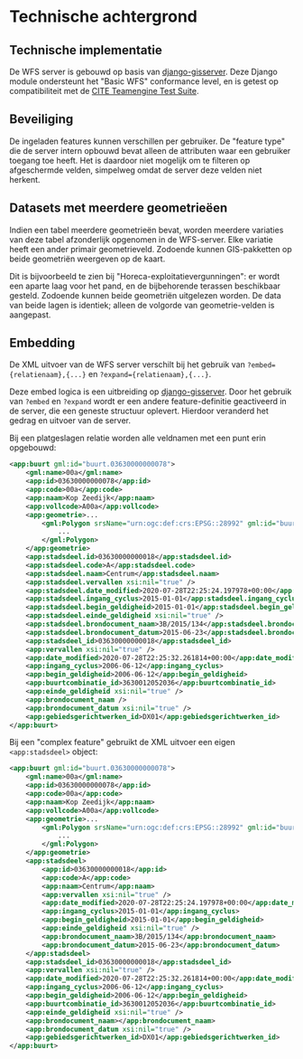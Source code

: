 # Technische achtergrond

## Technische implementatie

De WFS server is gebouwd op basis van
[django-gisserver](https://django-gisserver.readthedocs.io). Deze Django
module ondersteunt het "Basic WFS" conformance level, en is getest op
compatibiliteit met de [CITE Teamengine Test
Suite](https://cite.opengeospatial.org/teamengine/).

## Beveiliging

De ingeladen features kunnen verschillen per gebruiker. De "feature
type" die de server intern opbouwd bevat alleen de attributen waar een
gebruiker toegang toe heeft. Het is daardoor niet mogelijk om te
filteren op afgeschermde velden, simpelweg omdat de server deze velden
niet herkent.

## Datasets met meerdere geometrieëen

Indien een tabel meerdere geometrieën bevat, worden meerdere variaties van deze tabel
afzonderlijk opgenomen in de WFS-server. Elke variatie heeft een ander primair geometrieveld.
Zodoende kunnen GIS-pakketten op beide geometriën weergeven op de kaart.

Dit is bijvoorbeeld te zien bij "Horeca-exploitatievergunningen":
er wordt een aparte laag voor het pand, en de bijbehorende terassen beschikbaar gesteld.
Zodoende kunnen beide geometriën uitgelezen worden.
De data van beide lagen is identiek; alleen de volgorde van geometrie-velden is aangepast.

## Embedding

De XML uitvoer van de WFS server verschilt bij het gebruik van
`?embed={relatienaam},{...}` en `?expand={relatienaam},{...}`.

Deze embed logica is een uitbreiding op
[django-gisserver](https://django-gisserver.readthedocs.io). Door het
gebruik van `?embed` en `?expand` wordt er een andere feature-definitie
geactiveerd in de server, die een geneste structuur oplevert. Hierdoor
veranderd het gedrag en uitvoer van de server.

Bij een platgeslagen relatie worden alle veldnamen met een punt erin
opgebouwd:

``` xml
<app:buurt gml:id="buurt.03630000000078">
    <gml:name>00a</gml:name>
    <app:id>03630000000078</app:id>
    <app:code>00a</app:code>
    <app:naam>Kop Zeedijk</app:naam>
    <app:vollcode>A00a</app:vollcode>
    <app:geometrie>...
        <gml:Polygon srsName="urn:ogc:def:crs:EPSG::28992" gml:id="buurt.03630000000078.1">
            ...
        </gml:Polygon>
    </app:geometrie>
    <app:stadsdeel.id>03630000000018</app:stadsdeel.id>
    <app:stadsdeel.code>A</app:stadsdeel.code>
    <app:stadsdeel.naam>Centrum</app:stadsdeel.naam>
    <app:stadsdeel.vervallen xsi:nil="true" />
    <app:stadsdeel.date_modified>2020-07-28T22:25:24.197978+00:00</app:stadsdeel.date_modified>
    <app:stadsdeel.ingang_cyclus>2015-01-01</app:stadsdeel.ingang_cyclus>
    <app:stadsdeel.begin_geldigheid>2015-01-01</app:stadsdeel.begin_geldigheid>
    <app:stadsdeel.einde_geldigheid xsi:nil="true" />
    <app:stadsdeel.brondocument_naam>3B/2015/134</app:stadsdeel.brondocument_naam>
    <app:stadsdeel.brondocument_datum>2015-06-23</app:stadsdeel.brondocument_datum>
    <app:stadsdeel_id>03630000000018</app:stadsdeel_id>
    <app:vervallen xsi:nil="true" />
    <app:date_modified>2020-07-28T22:25:32.261814+00:00</app:date_modified>
    <app:ingang_cyclus>2006-06-12</app:ingang_cyclus>
    <app:begin_geldigheid>2006-06-12</app:begin_geldigheid>
    <app:buurtcombinatie_id>3630012052036</app:buurtcombinatie_id>
    <app:einde_geldigheid xsi:nil="true" />
    <app:brondocument_naam />
    <app:brondocument_datum xsi:nil="true" />
    <app:gebiedsgerichtwerken_id>DX01</app:gebiedsgerichtwerken_id>
</app:buurt>
```

Bij een "complex feature" gebruikt de XML uitvoer een eigen
`<app:stadsdeel>` object:

``` xml
<app:buurt gml:id="buurt.03630000000078">
    <gml:name>00a</gml:name>
    <app:id>03630000000078</app:id>
    <app:code>00a</app:code>
    <app:naam>Kop Zeedijk</app:naam>
    <app:vollcode>A00a</app:vollcode>
    <app:geometrie>...
        <gml:Polygon srsName="urn:ogc:def:crs:EPSG::28992" gml:id="buurt.03630000000078.1">
            ...
        </gml:Polygon>
    </app:geometrie>
    <app:stadsdeel>
        <app:id>03630000000018</app:id>
        <app:code>A</app:code>
        <app:naam>Centrum</app:naam>
        <app:vervallen xsi:nil="true" />
        <app:date_modified>2020-07-28T22:25:24.197978+00:00</app:date_modified>
        <app:ingang_cyclus>2015-01-01</app:ingang_cyclus>
        <app:begin_geldigheid>2015-01-01</app:begin_geldigheid>
        <app:einde_geldigheid xsi:nil="true" />
        <app:brondocument_naam>3B/2015/134</app:brondocument_naam>
        <app:brondocument_datum>2015-06-23</app:brondocument_datum>
    </app:stadsdeel>
    <app:stadsdeel_id>03630000000018</app:stadsdeel_id>
    <app:vervallen xsi:nil="true" />
    <app:date_modified>2020-07-28T22:25:32.261814+00:00</app:date_modified>
    <app:ingang_cyclus>2006-06-12</app:ingang_cyclus>
    <app:begin_geldigheid>2006-06-12</app:begin_geldigheid>
    <app:buurtcombinatie_id>3630012052036</app:buurtcombinatie_id>
    <app:einde_geldigheid xsi:nil="true" />
    <app:brondocument_naam></app:brondocument_naam>
    <app:brondocument_datum xsi:nil="true" />
    <app:gebiedsgerichtwerken_id>DX01</app:gebiedsgerichtwerken_id>
</app:buurt>
```
